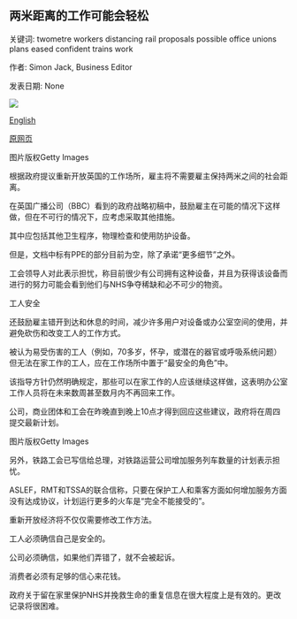## 两米距离的工作可能会轻松

关键词: twometre workers distancing rail proposals possible office unions plans eased confident trains work

作者: Simon Jack, Business Editor

发表日期: None

![](https://ichef.bbci.co.uk/news/1024/branded_news/1701/production/_112098850_gettyimages-1216693230.jpg)

[English](Two-metre%20distancing%20may%20be%20eased%20for%20work.md)

[原网页](https://www.bbc.com/news/business-52524344)

图片版权Getty Images

根据政府提议重新开放英国的工作场所，雇主将不需要雇主保持两米之间的社会距离。

在英国广播公司（BBC）看到的政府战略初稿中，鼓励雇主在可能的情况下这样做，但在不可行的情况下，应考虑采取其他措施。

其中应包括其他卫生程序，物理检查和使用防护设备。

但是，文档中标有PPE的部分目前为空，除了承诺“更多细节”之外。

工会领导人对此表示担忧，称目前很少有公司拥有这种设备，并且为获得该设备而进行的努力可能会看到他们与NHS争夺稀缺和必不可少的物资。

工人安全

还鼓励雇主错开到达和休息的时间，减少许多用户对设备或办公室空间的使用，并避免砍伤和改变工人的工作方式。

被认为易受伤害的工人（例如，70多岁，怀孕，或潜在的器官或呼吸系统问题）但无法在家工作的工人，应在工作场所中置于“最安全的角色”中。

该指导方针仍然明确规定，那些可以在家工作的人应该继续这样做，这表明办公室工作人员将在未来数周甚至数月内不再回来工作。

公司，商业团体和工会在昨晚直到晚上10点才得到回应这些建议，政府将在周四提交最新计划。

图片版权Getty Images

另外，铁路工会已写信给总理，对铁路运营公司增加服务列车数量的计划表示担忧。

ASLEF，RMT和TSSA的联合信称，只要在保护工人和乘客方面如何增加服务方面没有达成协议，计划运行更多的火车是“完全不能接受的”。

重新开放经济将不仅仅需要修改工作方法。

工人必须确信自己是安全的。

公司必须确信，如果他们弄错了，就不会被起诉。

消费者必须有足够的信心来花钱。

政府关于留在家里保护NHS并挽救生命的重复信息在很大程度上是有效的。更改记录将很困难。